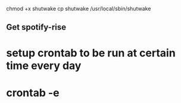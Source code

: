 chmod +x shutwake
cp shutwake /usr/local/sbin/shutwake

## Get spotify-rise 

# setup crontab to be run at certain time every day
# crontab -e


